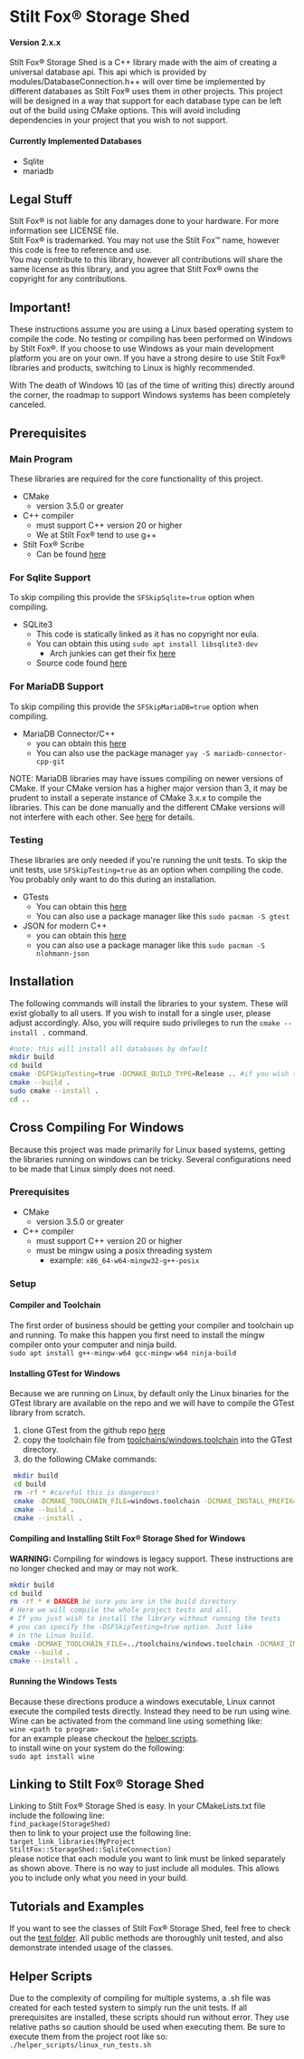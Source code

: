 # Stilt Fox&reg; Storage Shed
#### Version 2.x.x
Stilt Fox&reg; Storage Shed is a C++ library made with the aim of creating a universal database api. This api which is 
provided by modules/DatabaseConnection.h++ will over time be implemented by different databases as Stilt Fox&reg; uses 
them in other projects. This project will be designed in a way that support for each database type can be left out of
the build using CMake options. This will avoid including dependencies in your project that you wish to not support.

#### Currently Implemented Databases
- Sqlite
- mariadb

## Legal Stuff
Stilt Fox&reg; is not liable for any damages done to your hardware. For more information see LICENSE file.\
Stilt Fox&reg; is trademarked. You may not use the Stilt Fox™ name, however this code is free to reference and use.\
You may contribute to this library, however all contributions will share the same license as this library, and you agree
that Stilt Fox&reg; owns the copyright for any contributions.

## Important!
These instructions assume you are using a Linux based operating system to compile the code. No testing or compiling
has been performed on Windows by Stilt Fox&reg;. If you choose to use Windows as your main development platform you are
on your own. If you have a strong desire to use Stilt Fox&reg; libraries and products, switching to Linux is highly
recommended.

With The death of Windows 10 (as of the time of writing this) directly around the corner, the roadmap to support Windows
systems has been completely canceled.

## Prerequisites
### Main Program
These libraries are required for the core functionality of this project.
- CMake
  - version 3.5.0 or greater
- C++ compiler
  - must support C++ version 20 or higher
  - We at Stilt Fox&reg; tend to use g++
- Stilt Fox&reg; Scribe
  - Can be found [here](https://github.com/StiltFox/Scribe)

### For Sqlite Support
To skip compiling this provide the `SFSkipSqlite=true` option when compiling.
- SQLite3
    - This code is statically linked as it has no copyright nor eula.
    - You can obtain this using `sudo apt install libsqlite3-dev`
      - Arch junkies can get their fix [here](https://archlinux.org/packages/core/x86_64/sqlite/)
    - Source code found [here](https://www.sqlite.org/index.html)
  
### For MariaDB Support
To skip compiling this provide the `SFSkipMariaDB=true` option when compiling.
- MariaDB Connector/C++
  - you can obtain this [here](https://mariadb.com/downloads/connectors/connectors-data-access/cpp-connector)
  - You can also use the package manager `yay -S mariadb-connector-cpp-git`
  
NOTE: MariaDB libraries may have issues compiling on newer versions of CMake. If your CMake version has a higher major
version than 3, it may be prudent to install a seperate instance of CMake 3.x.x to compile the libraries. This can be
done manually and the different CMake versions will not interfere with each other. See 
[here](https://github.com/Kitware/CMake/releases) for details.

### Testing
These libraries are only needed if you're running the unit tests. To skip the unit tests, use `SFSkipTesting=true` as an
option when compiling the code. You probably only want to do this during an installation.
- GTests
  - You can obtain this [here](https://github.com/google/googletest)
  - You can also use a package manager like this `sudo pacman -S gtest`
- JSON for modern C++
  - you can obtain this [here](https://github.com/nlohmann/json)
  - you can also use a package manager like this `sudo pacman -S nlohmann-json`

## Installation
The following commands will install the libraries to your system. These will exist globally to all users. If you wish to
install for a single user, please adjust accordingly. Also, you will require sudo privileges to run the 
`cmake --install .` command.
``` bash
#note: this will install all databases by default
mkdir build
cd build
cmake -DSFSkipTesting=true -DCMAKE_BUILD_TYPE=Release .. #if you wish to skip a database, put the option here.
cmake --build .
sudo cmake --install .
cd ..
```

## Cross Compiling For Windows
Because this project was made primarily for Linux based systems, getting the libraries running on windows can be tricky.
Several configurations need to be made that Linux simply does not need.

### Prerequisites
- CMake
  - version 3.5.0 or greater
- C++ compiler
  - must support C++ version 20 or higher
  - must be mingw using a posix threading system
    - example: `x86_64-w64-mingw32-g++-posix`

### Setup
#### Compiler and Toolchain
The first order of business should be getting your compiler and toolchain up and running. To make this happen you first 
need to install the mingw compiler onto your computer and ninja build.\
`sudo apt install g++-mingw-w64 gcc-mingw-w64 ninja-build` 

#### Installing GTest for Windows
Because we are running on Linux, by default only the Linux binaries for the GTest library are available on the repo and 
we will have to compile the GTest library from scratch.
1. clone GTest from the github repo [here](https://github.com/google/googletest)
2. copy the toolchain file from [toolchains/windows.toolchain](toolchains) into the GTest directory.
3. do the following CMake commands:
``` bash
 mkdir build
 cd build
 rm -rf * #careful this is dangerous!
 cmake -DCMAKE_TOOLCHAIN_FILE=windows.toolchain -DCMAKE_INSTALL_PREFIX=/usr/i686-w64-mingw32/ ..
 cmake --build .
 cmake --install .
 ```

 #### Compiling and Installing Stilt Fox&reg; Storage Shed for Windows
**WARNING:** Compiling for windows is legacy support. These instructions are no longer checked and may or may not work.

```bash
mkdir build
cd build
rm -rf * # DANGER be sure you are in the build directory
# Here we will compile the whole project tests and all.
# If you just wish to install the library without running the tests
# you can specify the -DSFSkipTesting=true option. Just like
# in the Linux build.
cmake -DCMAKE_TOOLCHAIN_FILE=../toolchains/windows.toolchain -DCMAKE_INSTALL_PREFIX=/usr/i686-w64-mingw32/ -DCMAKE_BUILD_TYPE=Release -G Ninja ..
cmake --build .
cmake --install .
```

#### Running the Windows Tests
Because these directions produce a windows executable, Linux cannot execute the compiled tests directly. Instead they 
need to be run using wine. Wine can be activated from the command line using something like:\
`wine <path to program>`\
for an example please checkout the [helper scripts](helper_scripts).\
to install wine on your system do the following:\
`sudo apt install wine`

## Linking to Stilt Fox&reg; Storage Shed
Linking to Stilt Fox&reg; Storage Shed is easy. In your CMakeLists.txt file include the following line:\
`find_package(StorageShed)`\
then to link to your project use the following line:\
`target_link_libraries(MyProject StiltFox::StorageShed::SqliteConnection)`\
please notice that each module you want to link must be linked separately as shown above. There is no way to just 
include all modules. This allows you to include only what you need in your build.

## Tutorials and Examples
If you want to see the classes of Stilt Fox&reg; Storage Shed, feel free to check out the [test folder](src/test). All 
public methods are thoroughly unit tested, and also demonstrate intended usage of the classes.

## Helper Scripts
Due to the complexity of compiling for multiple systems, a .sh file was created for each tested system to simply run the
unit tests. If all prerequisites are installed, these scripts should run without error. They use relative paths so 
caution should be used when executing them. Be sure to execute them from the project root like so:\
`./helper_scripts/linux_run_tests.sh`